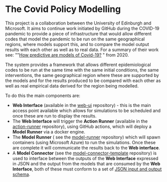 # The Covid Policy Modelling

This project is a collaboration between the University of Edinburgh and Microsoft. It aims to continue work initiated by GitHub during the COVID-19 pandemic to provide a piece of infrastructure that would allow different codes that model the pandemic to be run on the same geographical regions, where models support this, and to compare the model output results with each other as well as to real data. For a  summary of their work see: ""[How predictive are models of Covid-19?](https://github.com/covid-modeling/covid-model-evaluation/blob/main/how-predictive-are-models-of-covid-19.pdf) " from 2020.

The system provides a framework that allows different epidemiological codes to be run at the same time with the same initial conditions,  the same interventions, the same geographical region where these are supported by the models and for the results produced to be compared with each other as well as real empirical data derived for the region being modelled.

To do this the main components are:

* **Web Interface** (available in the [web-ui](https://github.com/covid-policy-modelling/web-ui) repository) - this is the main access point available which allows for simulations to be scheduled and once these are run to display the results.
* The **Web Interface** will trigger the **Action Runner** (available in the [action-runner](https://github.com/covid-policy-modelling/actions-runner) repository), using GitHub actions, which will deploy a **Model Runner** via a docker engine.
* The **Model Runner** ( see the [model-runner](https://github.com/covid-policy-modelling/model-runner) repository) which will spawn containers (using Microsoft Azure) to run the simulations. Once these are complete it will communicate the results back to the **Web interface**.
* A **Model Connector** (see the [model-connector-template](https://github.com/covid-policy-modelling/model-connector-template) repository) is used to interface between the outputs of the **Web Interface** expressed in JSON and the output from the models that are consumed by the **Web Interface**, both of these must conform to a set of [JSON input and output schema](https://github.com/covid-policy-modelling/model-runner/tree/main/packages/api/schema).


